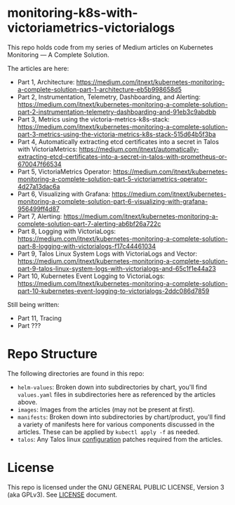 # monitoring-k8s-with-victoriametrics-victorialogs

This repo holds code from my series of Medium articles on Kubernetes Monitoring — A Complete Solution.

The articles are here:

- Part 1, Architecture: https://medium.com/itnext/kubernetes-monitoring-a-complete-solution-part-1-architecture-eb5b998658d5
- Part 2, Instrumentation, Telemetry, Dashboarding, and Alerting: https://medium.com/itnext/kubernetes-monitoring-a-complete-solution-part-2-instrumentation-telemetry-dashboarding-and-91eb3c9abdbb
- Part 3, Metrics using the victoria-metrics-k8s-stack: https://medium.com/itnext/kubernetes-monitoring-a-complete-solution-part-3-metrics-using-the-victoria-metrics-k8s-stack-515d64b5f3ba
- Part 4, Automatically extracting etcd certificates into a secret in Talos with VictoriaMetrics: https://medium.com/itnext/automatically-extracting-etcd-certificates-into-a-secret-in-talos-with-prometheus-or-670047f66534
- Part 5, VictoriaMetrics Operator: https://medium.com/itnext/kubernetes-monitoring-a-complete-solution-part-5-victoriametrics-operator-4d27a13dac6a
- Part 6, Visualizing with Grafana: https://medium.com/itnext/kubernetes-monitoring-a-complete-solution-part-6-visualizing-with-grafana-956499ff4d87
- Part 7, Alerting: https://medium.com/itnext/kubernetes-monitoring-a-complete-solution-part-7-alerting-ab6bf26a722c
- Part 8, Logging with VictoriaLogs: https://medium.com/itnext/kubernetes-monitoring-a-complete-solution-part-8-logging-with-victorialogs-f17c44461034
- Part 9, Talos Linux System Logs with VictoriaLogs and Vector: https://medium.com/itnext/kubernetes-monitoring-a-complete-solution-part-9-talos-linux-system-logs-with-victorialogs-and-65c1f1e44a23
- Part 10, Kubernetes Event Logging to VictoriaLogs: https://medium.com/itnext/kubernetes-monitoring-a-complete-solution-part-10-kubernetes-event-logging-to-victorialogs-2ddc086d7859

Still being written:

- Part 11, Tracing
- Part ???

# Repo Structure

The following directories are found in this repo:

- `helm-values`: Broken down into subdirectories by chart, you'll find `values.yaml` files in subdirectories here as referenced by the articles above.
- `images`: Images from the articles (may not be present at first).
- `manifests`: Broken down into subdirectories by chart/product, you'll find a variety of manifests here for various components discussed in the articles. These can be applied by `kubectl apply -f` as needed.
- `talos`: Any Talos linux [configuration](https://www.talos.dev/v1.11/talos-guides/configuration/) patches required from the articles.

# License

This repo is licensed under the GNU GENERAL PUBLIC LICENSE, Version 3 (aka GPLv3). See [LICENSE](LICENSE) document.
